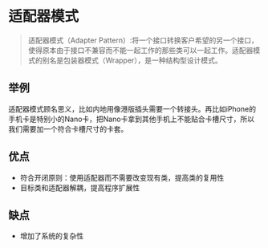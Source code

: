 # 适配器模式

> 适配器模式（Adapter Pattern）:将一个接口转换客户希望的另一个接口，使得原本由于接口不兼容而不能一起工作的那些类可以一起工作。适配器模式的别名是包装器模式（Wrapper），是一种结构型设计模式。

## 举例

适配器模式顾名思义，比如内地用像港版插头需要一个转接头。再比如iPhone的手机卡是特别小的Nano卡，把Nano卡拿到其他手机上不能贴合卡槽尺寸，所以我们需要加一个符合卡槽尺寸的卡套。

## 优点

- 符合开闭原则：使用适配器而不需要改变现有类，提高类的复用性
- 目标类和适配器解耦，提高程序扩展性

## 缺点

- 增加了系统的复杂性
